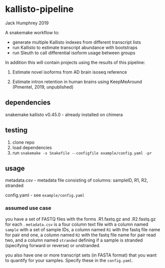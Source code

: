 # kallisto-pipeline

Jack Humphrey 2019

A snakemake workflow to:

* generate multiple Kallisto indexes from different transcript lists
*  run Kallisto to estimate transcript abundance with bootstraps
* run Sleuth to call differential isoform usage between groups

In addition this will contain projects using the results of this pipeline:

1. Estimate novel isoforms from AD brain isoseq reference

2. Estimate intron retention in human brains using KeepMeAround (Pimentel, 2019, unpublished)


## dependencies

snakemake
kallisto v0.45.0 - already installed on chimera

## testing

1. clone repo
2. load dependencies
3. run `snakemake -s Snakefile --configfile example/config.yaml -pr`

## usage

metadata.csv - metadata file consisting of columns: sampleID, R1, R2, stranded

config.yaml - see `example/config.yaml`

### assumed use case
you have a set of FASTQ files with the forms <sample>.R1.fastq.gz and <sample>.R2.fastq.gz for each <sample>. `metadata.csv` is a four column text file with a column named `sample` with a set of sample IDs, a column named `R1` with the fastq file name for pair end one, a column named `R2` with the fastq file name for pair read two, and a column named `stranded` defining if a sample is stranded (specifying forward or reverse) or unstranded.

you also have one or more transcript sets (in FASTA format) that you want to quantify for your samples. Specify these in the `config.yaml`.




